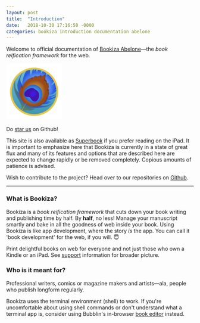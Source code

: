 ```yaml
---
layout: post
title:  "Introduction"
date:   2018-10-30 17:16:50 -0000
categories: bookiza introduction documentation abelone
---
```


Welcome to official documentation of [Bookiza Abelone](https://bookiza.io)—the *book reification framework* for the web. 

<a class="right" href="https://bookiza.io"><img src="https://raw.githubusercontent.com/marvindanig/assets/master/bookiza.png" width="150px" title="bookiza abelone" /></a>

Do [star us](https://github.com/bookiza/bookiza.cli) on Github!


This site is also available as [Superbook](https://bubblin.io/cover/bookiza-framework-by-marvin-danig) if you prefer reading on the iPad. It is important to emphasize here that Bookiza is currently in a state of great flux and many of its features and options that are described here are expected to change rapidly or be removed completely. Copious amounts of patience is advised.

Wish to contribute to the project? Head over to our repositories on [Github](https://github.com/bookiza).

---

### What is Bookiza?

Bookiza is a *book reification framework* that cuts down your book writing and publishing time by half. By **half**, no less! Manage your manuscript smartly and bake in all the goodness of web inside your book. Using Bookiza is like app development, where the story _is_ the app. You can call it 'book development' for the web, if you will. 😇

Print delightful books on web for everyone and not just those who own a Kindle or an iPad. See [support](https://bubblin.io/support) information for broader picture.

### Who is it meant for?

Professional writers, comics or magazine makers and artists—ala, people who publish longform regularly.

Bookiza uses the terminal environment (shell) to work. If you're uncomfortable about using shell commands or don't understand what a terminal app is, consider using Bubblin's in-browser [book editor](https://bubblin.io/docs/setup) instead. 
